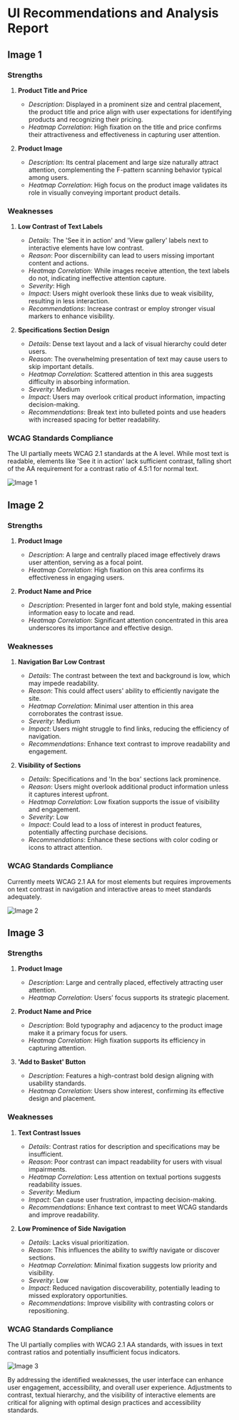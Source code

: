 # UI Recommendations and Analysis Report

## Image 1
### Strengths
1. **Product Title and Price**
   - *Description*: Displayed in a prominent size and central placement, the product title and price align with user expectations for identifying products and recognizing their pricing.
   - *Heatmap Correlation*: High fixation on the title and price confirms their attractiveness and effectiveness in capturing user attention.

2. **Product Image**
   - *Description*: Its central placement and large size naturally attract attention, complementing the F-pattern scanning behavior typical among users.
   - *Heatmap Correlation*: High focus on the product image validates its role in visually conveying important product details.

### Weaknesses
1. **Low Contrast of Text Labels**
   - *Details*: The 'See it in action' and 'View gallery' labels next to interactive elements have low contrast.
   - *Reason*: Poor discernibility can lead to users missing important content and actions.
   - *Heatmap Correlation*: While images receive attention, the text labels do not, indicating ineffective attention capture.
   - *Severity*: High
   - *Impact*: Users might overlook these links due to weak visibility, resulting in less interaction.
   - *Recommendations*: Increase contrast or employ stronger visual markers to enhance visibility.

2. **Specifications Section Design**
   - *Details*: Dense text layout and a lack of visual hierarchy could deter users.
   - *Reason*: The overwhelming presentation of text may cause users to skip important details.
   - *Heatmap Correlation*: Scattered attention in this area suggests difficulty in absorbing information.
   - *Severity*: Medium
   - *Impact*: Users may overlook critical product information, impacting decision-making.
   - *Recommendations*: Break text into bulleted points and use headers with increased spacing for better readability.

### WCAG Standards Compliance
The UI partially meets WCAG 2.1 standards at the A level. While most text is readable, elements like 'See it in action' lack sufficient contrast, falling short of the AA requirement for a contrast ratio of 4.5:1 for normal text.

![Image 1](heatmaps/heatmap_20250320145501.png)

## Image 2
### Strengths
1. **Product Image**
   - *Description*: A large and centrally placed image effectively draws user attention, serving as a focal point.
   - *Heatmap Correlation*: High fixation on this area confirms its effectiveness in engaging users.

2. **Product Name and Price**
   - *Description*: Presented in larger font and bold style, making essential information easy to locate and read.
   - *Heatmap Correlation*: Significant attention concentrated in this area underscores its importance and effective design.

### Weaknesses
1. **Navigation Bar Low Contrast**
   - *Details*: The contrast between the text and background is low, which may impede readability.
   - *Reason*: This could affect users' ability to efficiently navigate the site.
   - *Heatmap Correlation*: Minimal user attention in this area corroborates the contrast issue.
   - *Severity*: Medium
   - *Impact*: Users might struggle to find links, reducing the efficiency of navigation.
   - *Recommendations*: Enhance text contrast to improve readability and engagement.

2. **Visibility of Sections**
   - *Details*: Specifications and 'In the box' sections lack prominence.
   - *Reason*: Users might overlook additional product information unless it captures interest upfront.
   - *Heatmap Correlation*: Low fixation supports the issue of visibility and engagement.
   - *Severity*: Low
   - *Impact*: Could lead to a loss of interest in product features, potentially affecting purchase decisions.
   - *Recommendations*: Enhance these sections with color coding or icons to attract attention.

### WCAG Standards Compliance
Currently meets WCAG 2.1 AA for most elements but requires improvements on text contrast in navigation and interactive areas to meet standards adequately.

![Image 2](heatmaps/heatmap_20250320150113.png)

## Image 3
### Strengths
1. **Product Image**
   - *Description*: Large and centrally placed, effectively attracting user attention.
   - *Heatmap Correlation*: Users’ focus supports its strategic placement.

2. **Product Name and Price**
   - *Description*: Bold typography and adjacency to the product image make it a primary focus for users.
   - *Heatmap Correlation*: High fixation supports its efficiency in capturing attention.

3. **'Add to Basket' Button**
   - *Description*: Features a high-contrast bold design aligning with usability standards.
   - *Heatmap Correlation*: Users show interest, confirming its effective design and placement.

### Weaknesses
1. **Text Contrast Issues**
   - *Details*: Contrast ratios for description and specifications may be insufficient.
   - *Reason*: Poor contrast can impact readability for users with visual impairments.
   - *Heatmap Correlation*: Less attention on textual portions suggests readability issues.
   - *Severity*: Medium
   - *Impact*: Can cause user frustration, impacting decision-making.
   - *Recommendations*: Enhance text contrast to meet WCAG standards and improve readability.

2. **Low Prominence of Side Navigation**
   - *Details*: Lacks visual prioritization.
   - *Reason*: This influences the ability to swiftly navigate or discover sections.
   - *Heatmap Correlation*: Minimal fixation suggests low priority and visibility.
   - *Severity*: Low
   - *Impact*: Reduced navigation discoverability, potentially leading to missed exploratory opportunities.
   - *Recommendations*: Improve visibility with contrasting colors or repositioning.

### WCAG Standards Compliance
The UI partially complies with WCAG 2.1 AA standards, with issues in text contrast ratios and potentially insufficient focus indicators.

![Image 3](heatmaps/heatmap_20250320150356.png)

By addressing the identified weaknesses, the user interface can enhance user engagement, accessibility, and overall user experience. Adjustments to contrast, textual hierarchy, and the visibility of interactive elements are critical for aligning with optimal design practices and accessibility standards.

